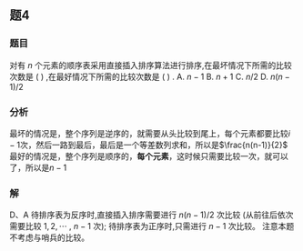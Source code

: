 ## 题4
### 题目
对有 $n$ 个元素的顺序表采用直接插入排序算法进行排序,在最坏情况下所需的比较次数是 ( ) ,在最好情况下所需的比较次数是 ( ) .
A. $n - 1$ 
B. $n + 1$ 
C. $n/2$ 
D. $n\left( {n - 1}\right) /2$
### 分析
最坏的情况是，整个序列是逆序的，就需要从头比较到尾上，每个元素都要比较$i-1$次，然后一路到最后，最后是一个等差数列求和，所以是$\frac{n(n-1)}{2}$
最好的情况是，整个序列是顺序的，**每个元素**，这时候只需要比较一次，就可以了，所以是$n-1$
### 解
D、A
待排序表为反序时,直接插入排序需要进行 $n\left( {n - 1}\right) /2$ 次比较 (从前往后依次需要比较 $1,2,\cdots$ , $n - 1$ 次);
待排序表为正序时,只需进行 $n - 1$ 次比较。
注意本题不考虑与哨兵的比较。
